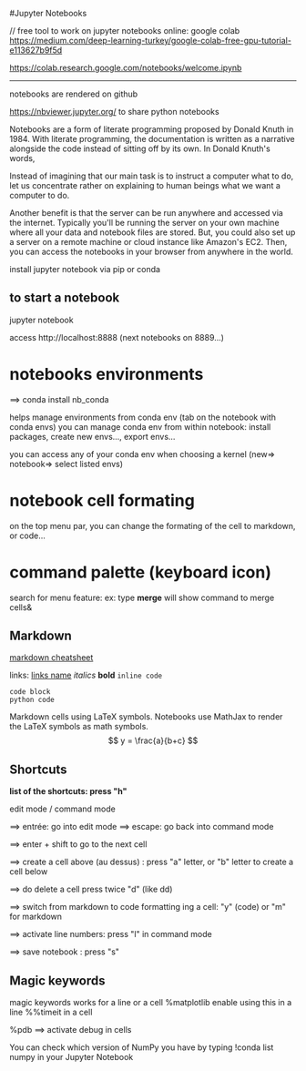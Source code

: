 #Jupyter Notebooks

// free tool to work on jupyter notebooks online:
google colab
https://medium.com/deep-learning-turkey/google-colab-free-gpu-tutorial-e113627b9f5d

https://colab.research.google.com/notebooks/welcome.ipynb


------



notebooks are rendered on github

https://nbviewer.jupyter.org/ to share python notebooks


Notebooks are a form of literate programming proposed by Donald Knuth in 1984. With literate programming, the documentation is written as a narrative alongside the code instead of sitting off by its own. In Donald Knuth's words,

Instead of imagining that our main task is to instruct a computer what to do, let us concentrate rather on explaining to human beings what we want a computer to do.


Another benefit is that the server can be run anywhere and accessed via the internet. Typically you'll be running the server on your own machine where all your data and notebook files are stored. But, you could also set up a server on a remote machine or cloud instance like Amazon's EC2. Then, you can access the notebooks in your browser from anywhere in the world.

install jupyter notebook via pip or conda

## to start a notebook

jupyter notebook

access http://localhost:8888 (next notebooks on 8889...)


# notebooks environments

==> conda install nb_conda

helps manage environments from conda env
(tab on the notebook with conda envs)
you can manage conda env from within notebook: install packages, create new envs..., export envs...

you can access any of your conda env when choosing a kernel (new=> notebook=> select listed envs)

# notebook cell formating

on the top menu par, you can change the formating of the cell to markdown, or code...

# command palette (keyboard icon)

search for menu feature: ex: type **merge** will show command to merge cells&


## Markdown
[markdown cheatsheet](https://github.com/adam-p/markdown-here/wiki/Markdown-Cheatsheet)

links:
[links name](http://url_of_link)
*italics*
**bold**
`inline code`

```
code block
python code
```

Markdown cells using LaTeX symbols. Notebooks use MathJax to render the LaTeX symbols as math symbols. 
$$
y = \frac{a}{b+c}
$$

## Shortcuts

**list of the shortcuts: press "h"**

edit mode / command mode

==> entrée: go into edit mode
==> escape: go back into command mode

==> enter + shift to go to the next cell

==> create a cell above (au dessus) : press "a" letter, or "b" letter to create a cell below

==> do delete a cell press twice "d" (like dd)

==> switch from markdown to code formatting ing a cell: "y" (code) or "m" for markdown

==> activate line numbers: press "l" in command mode

==> save notebook : press "s"


## Magic keywords

magic keywords works for a line or a cell
%matplotlib enable using this in a line
%%timeit in a cell

%pdb ==> activate debug in cells


You can check which version of NumPy you have by typing 
!conda list numpy in your Jupyter Notebook

